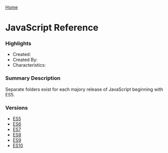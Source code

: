 [Home](../)

# JavaScript Reference

### Highlights

- Created:
- Created By:
- Characteristics:

### Summary Description

Separate folders exist for each majory release of JavaScript beginning with ES5.

### Versions

- [ES5](ES5/)
- [ES6](ES6/)
- [ES7](ES7/)
- [ES8](ES8/)
- [ES9](ES9/)
- [ES10](ES10/)
